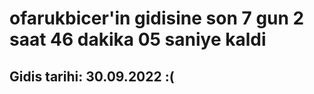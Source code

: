 # ofarukbicer'in gidisine son 7 gun 2 saat 46 dakika 05 saniye kaldi

## Gidis tarihi: 30.09.2022 :(